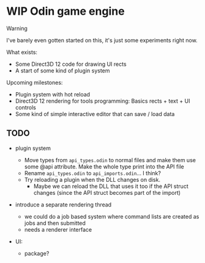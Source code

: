 # WIP Odin game engine

> [!WARNING]
> I've barely even gotten started on this, it's just some experiments right now.

What exists:
- Some Direct3D 12 code for drawing UI rects
- A start of some kind of plugin system

Upcoming milestones:
- Plugin system with hot reload
- Direct3D 12 rendering for tools programming: Basics rects + text + UI controls
- Some kind of simple interactive editor that can save / load data

## TODO

- plugin system
	- Move types from `api_types.odin` to normal files and make them use some @api attribute. Make the whole type print into the API file
	- Rename `api_types.odin` to `api_imports.odin`... I think?
	- Try reloading a plugin when the DLL changes on disk.
		- Maybe we can reload the DLL that uses it too if the API struct changes (since the API struct becomes part of the import)

- introduce a separate rendering thread
	- we could do a job based system where command lists are created as jobs and then submitted
	- needs a renderer interface

- UI:
	- package?
